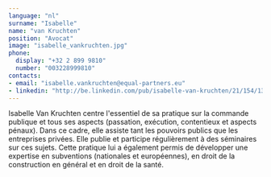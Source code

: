 ```yaml
---
language: "nl"
surname: "Isabelle"
name: "van Kruchten"
position: "Avocat"
image: "isabelle_vankruchten.jpg"
phone:
  display: "+32 2 899 9810"
  number: "003228999810"
contacts:
- email: "isabelle.vankruchten@equal-partners.eu"
- linkedin: "http://be.linkedin.com/pub/isabelle-van-kruchten/21/154/13a/en"
---
```

Isabelle Van Kruchten centre l'essentiel de sa pratique sur la commande publique et tous ses aspects (passation, exécution, contentieux et aspects pénaux). Dans ce cadre, elle assiste tant les pouvoirs publics que les entreprises privées. Elle publie et participe régulièrement à des séminaires sur ces sujets. Cette pratique lui a également permis de développer une expertise en subventions (nationales et européennes), en droit de la construction en général et en droit de la santé.